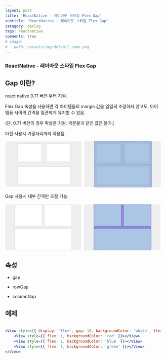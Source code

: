 ```yaml
---
layout: post
title: 'ReactNative - 레이아웃 스타일 Flex Gap'
subtitle: 'ReactNative - 레이아웃 스타일 Flex Gap'
category: devlog
tags: reactnative
comments: true
# image: 
#   path: /assets/img/default_code.png
---
```


### ReactNative - 레이아웃 스타일 Flex Gap

## Gap 이란?

react native 0.71 버전 부터 지원.

Flex Gap 속성을 사용하면 각 아이템들의 margin 값을 일일히 조정하지 않고도, 아이템들 사이의 간격을 일관되게 유지할 수 있음. 

(단, 0.71 버전의 경우 픽셀만 지원. 백분율과 같은 값은 불가.)


마진 사용시 가장자리까지 적용됨.

![react_dev_log.png](/assets/img/post/gap_01.png)


Gap 사용시 내부 간격만 조절 가능.

![react_dev_log.png](/assets/img/post/gap_02.png)



## 속성

- gap

- rowGap

- columnGap



## 예제


```jsx

<View style={{ display: 'flex', gap: 10, backgroundColor: 'white', flex: 1 }}>
    <View style={{ flex: 1, backgroundColor: 'red' }}></View>
    <View style={{ flex: 1, backgroundColor: 'blue' }}></View>
    <View style={{ flex: 1, backgroundColor: 'green' }}></View>
</View>

```
